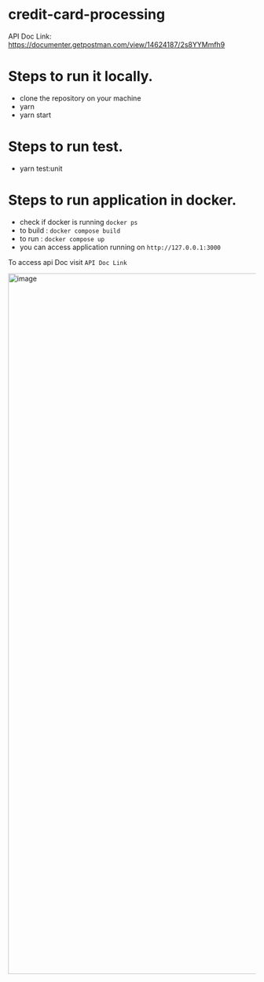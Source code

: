 # credit-card-processing

API Doc Link:  https://documenter.getpostman.com/view/14624187/2s8YYMmfh9

# Steps to run it locally.
- clone the repository on your machine
- yarn
- yarn start

# Steps to run test.

- yarn test:unit

# Steps to run application in docker.
- check if docker is running `docker ps`
- to build : `docker compose build`
- to run : `docker compose up`
- you can access application running on `http://127.0.0.1:3000`


To access api Doc visit `API Doc Link`

<img width="1426" alt="image" src="https://user-images.githubusercontent.com/13044393/200363404-e02a98a2-184e-47cd-8bc3-17aa7dbb91c7.png">
